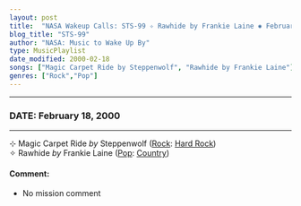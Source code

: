 ```yaml
---
layout: post
title:  "NASA Wakeup Calls: STS-99 ✧ Rawhide by Frankie Laine ✺ February 18, 2000"
blog_title: "STS-99"
author: "NASA: Music to Wake Up By"
type: MusicPlaylist
date_modified: 2000-02-18
songs: ["Magic Carpet Ride by Steppenwolf", "Rawhide by Frankie Laine"]
genres: ["Rock","Pop"]
---
```


----
### DATE: February 18, 2000
----
⊹ Magic Carpet Ride *by* Steppenwolf ([Rock](https://www.discogs.com/genre/Rock): [Hard Rock](https://www.discogs.com/style/Hard%20Rock)) <a target="blank_" href="https://www.discogs.com/Steppenwolf-Magic-Carpet-Ride/master/131513">
    <i class="fas fa-compact-disc"
       title="Discogs entry for this song"
       alt="Discogs entry for this song"
       style="font-size: 1.1em;"></i></a>
      &nbsp;<br />
✧ Rawhide *by* Frankie Laine ([Pop](https://www.discogs.com/genre/Pop): [Country](https://www.discogs.com/style/Country)) <a target="blank_" href="https://www.discogs.com/Frankie-Laine-Rawhide/master/782306">
    <i class="fas fa-compact-disc"
       title="Discogs entry for this song"
       alt="Discogs entry for this song"
       style="font-size: 1.1em;"></i></a>
    

#### Comment:
* No mission comment



<br/>
<center>
	<a target="_blank"
	   href="https://twitter.com/intent/tweet?hashtags=Space,NASA,Playlist,NASAWakeupCalls,SpaceProgram&text=🚀 {{ page.author}}, '{{ page.songs.first }}' {{ page.title }}, {{ page.date | date: '%B %d, %Y' }}, {{ site.url }}{{ page.url }}&via=nasawakeupcalls"><i class="fab fa-twitter" title="Tweet this page" alt="Tweet this page" style="font-size: 1.3em;"></i></a>
	&nbsp; 	<i class="fas fa-user-astronaut" style="font-size: 1.5em;"></i> &nbsp;
    <a id="custom_amazon_link"
       type="amzn" search="#"
       category="popular music">
    <i class="fab fa-amazon" style="font-size: 1.3em;"></i></a>
</center>

<!-- Randomly resolve an individual entry from a song array -->
<script src="/assets/javascript/seedrandom.min.js"></script>
<script>
  var wake_me_up = ["Magic Carpet Ride by Steppenwolf", "Rawhide by Frankie Laine"];
  var prng = new Math.seedrandom();
  function randomSong() {
    song = wake_me_up[Math.floor(Math.random() * wake_me_up.length)];
    var amazon_link = document.getElementById("custom_amazon_link");
    amazon_link.setAttribute("search", song);
  }
  window.onload = randomSong();
</script>
